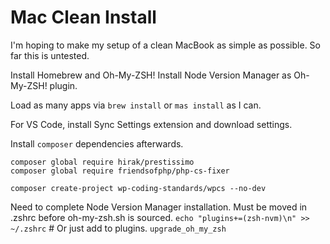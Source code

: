 # Mac Clean Install

I'm hoping to make my setup of a clean MacBook as simple as possible. So far this is untested.

Install Homebrew and Oh-My-ZSH!
Install Node Version Manager as Oh-My-ZSH! plugin.

Load as many apps via `brew install` or `mas install` as I can.

For VS Code, install Sync Settings extension and download settings.

Install `composer` dependencies afterwards.

    composer global require hirak/prestissimo
    composer global require friendsofphp/php-cs-fixer

    composer create-project wp-coding-standards/wpcs --no-dev

Need to complete Node Version Manager installation.
Must be moved in .zshrc before oh-my-zsh.sh is sourced.
`echo "plugins+=(zsh-nvm)\n" >> ~/.zshrc` # Or just add to plugins.
`upgrade_oh_my_zsh`
